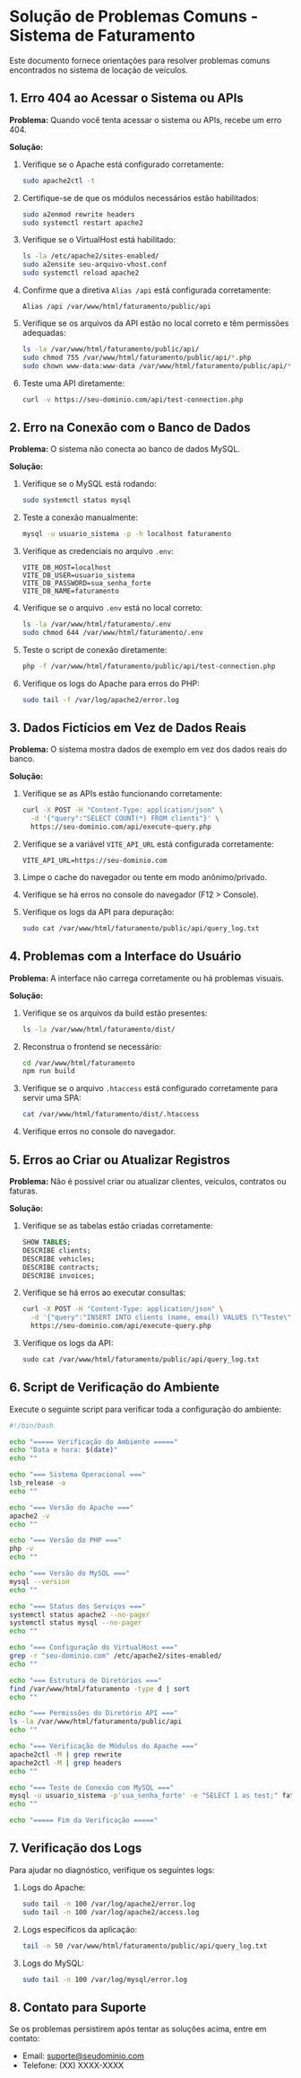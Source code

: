 
# Solução de Problemas Comuns - Sistema de Faturamento

Este documento fornece orientações para resolver problemas comuns encontrados no sistema de locação de veículos.

## 1. Erro 404 ao Acessar o Sistema ou APIs

**Problema:** Quando você tenta acessar o sistema ou APIs, recebe um erro 404.

**Solução:**

1. Verifique se o Apache está configurado corretamente:
   ```bash
   sudo apache2ctl -t
   ```

2. Certifique-se de que os módulos necessários estão habilitados:
   ```bash
   sudo a2enmod rewrite headers
   sudo systemctl restart apache2
   ```

3. Verifique se o VirtualHost está habilitado:
   ```bash
   ls -la /etc/apache2/sites-enabled/
   sudo a2ensite seu-arquivo-vhost.conf
   sudo systemctl reload apache2
   ```

4. Confirme que a diretiva `Alias /api` está configurada corretamente:
   ```
   Alias /api /var/www/html/faturamento/public/api
   ```

5. Verifique se os arquivos da API estão no local correto e têm permissões adequadas:
   ```bash
   ls -la /var/www/html/faturamento/public/api/
   sudo chmod 755 /var/www/html/faturamento/public/api/*.php
   sudo chown www-data:www-data /var/www/html/faturamento/public/api/*.php
   ```

6. Teste uma API diretamente:
   ```bash
   curl -v https://seu-dominio.com/api/test-connection.php
   ```

## 2. Erro na Conexão com o Banco de Dados

**Problema:** O sistema não conecta ao banco de dados MySQL.

**Solução:**

1. Verifique se o MySQL está rodando:
   ```bash
   sudo systemctl status mysql
   ```

2. Teste a conexão manualmente:
   ```bash
   mysql -u usuario_sistema -p -h localhost faturamento
   ```

3. Verifique as credenciais no arquivo `.env`:
   ```
   VITE_DB_HOST=localhost
   VITE_DB_USER=usuario_sistema
   VITE_DB_PASSWORD=sua_senha_forte
   VITE_DB_NAME=faturamento
   ```

4. Verifique se o arquivo `.env` está no local correto:
   ```bash
   ls -la /var/www/html/faturamento/.env
   sudo chmod 644 /var/www/html/faturamento/.env
   ```

5. Teste o script de conexão diretamente:
   ```bash
   php -f /var/www/html/faturamento/public/api/test-connection.php
   ```

6. Verifique os logs do Apache para erros do PHP:
   ```bash
   sudo tail -f /var/log/apache2/error.log
   ```

## 3. Dados Fictícios em Vez de Dados Reais

**Problema:** O sistema mostra dados de exemplo em vez dos dados reais do banco.

**Solução:**

1. Verifique se as APIs estão funcionando corretamente:
   ```bash
   curl -X POST -H "Content-Type: application/json" \
     -d '{"query":"SELECT COUNT(*) FROM clients"}' \
     https://seu-dominio.com/api/execute-query.php
   ```

2. Verifique se a variável `VITE_API_URL` está configurada corretamente:
   ```
   VITE_API_URL=https://seu-dominio.com
   ```

3. Limpe o cache do navegador ou tente em modo anônimo/privado.

4. Verifique se há erros no console do navegador (F12 > Console).

5. Verifique os logs da API para depuração:
   ```bash
   sudo cat /var/www/html/faturamento/public/api/query_log.txt
   ```

## 4. Problemas com a Interface do Usuário

**Problema:** A interface não carrega corretamente ou há problemas visuais.

**Solução:**

1. Verifique se os arquivos da build estão presentes:
   ```bash
   ls -la /var/www/html/faturamento/dist/
   ```

2. Reconstrua o frontend se necessário:
   ```bash
   cd /var/www/html/faturamento
   npm run build
   ```

3. Verifique se o arquivo `.htaccess` está configurado corretamente para servir uma SPA:
   ```bash
   cat /var/www/html/faturamento/dist/.htaccess
   ```

4. Verifique erros no console do navegador.

## 5. Erros ao Criar ou Atualizar Registros

**Problema:** Não é possível criar ou atualizar clientes, veículos, contratos ou faturas.

**Solução:**

1. Verifique se as tabelas estão criadas corretamente:
   ```sql
   SHOW TABLES;
   DESCRIBE clients;
   DESCRIBE vehicles;
   DESCRIBE contracts;
   DESCRIBE invoices;
   ```

2. Verifique se há erros ao executar consultas:
   ```bash
   curl -X POST -H "Content-Type: application/json" \
     -d '{"query":"INSERT INTO clients (name, email) VALUES (\"Teste\", \"teste@example.com\")"}' \
     https://seu-dominio.com/api/execute-query.php
   ```

3. Verifique os logs da API:
   ```bash
   sudo cat /var/www/html/faturamento/public/api/query_log.txt
   ```

## 6. Script de Verificação do Ambiente

Execute o seguinte script para verificar toda a configuração do ambiente:

```bash
#!/bin/bash

echo "===== Verificação do Ambiente ====="
echo "Data e hora: $(date)"
echo ""

echo "=== Sistema Operacional ==="
lsb_release -a
echo ""

echo "=== Versão do Apache ==="
apache2 -v
echo ""

echo "=== Versão do PHP ==="
php -v
echo ""

echo "=== Versão do MySQL ==="
mysql --version
echo ""

echo "=== Status dos Serviços ==="
systemctl status apache2 --no-pager
systemctl status mysql --no-pager
echo ""

echo "=== Configuração do VirtualHost ==="
grep -r "seu-dominio.com" /etc/apache2/sites-enabled/
echo ""

echo "=== Estrutura de Diretórios ==="
find /var/www/html/faturamento -type d | sort
echo ""

echo "=== Permissões do Diretório API ==="
ls -la /var/www/html/faturamento/public/api
echo ""

echo "=== Verificação de Módulos do Apache ==="
apache2ctl -M | grep rewrite
apache2ctl -M | grep headers
echo ""

echo "=== Teste de Conexão com MySQL ==="
mysql -u usuario_sistema -p'sua_senha_forte' -e "SELECT 1 as test;" faturamento
echo ""

echo "===== Fim da Verificação ====="
```

## 7. Verificação dos Logs

Para ajudar no diagnóstico, verifique os seguintes logs:

1. Logs do Apache:
   ```bash
   sudo tail -n 100 /var/log/apache2/error.log
   sudo tail -n 100 /var/log/apache2/access.log
   ```

2. Logs específicos da aplicação:
   ```bash
   tail -n 50 /var/www/html/faturamento/public/api/query_log.txt
   ```

3. Logs do MySQL:
   ```bash
   sudo tail -n 100 /var/log/mysql/error.log
   ```

## 8. Contato para Suporte

Se os problemas persistirem após tentar as soluções acima, entre em contato:

- Email: suporte@seudominio.com
- Telefone: (XX) XXXX-XXXX
